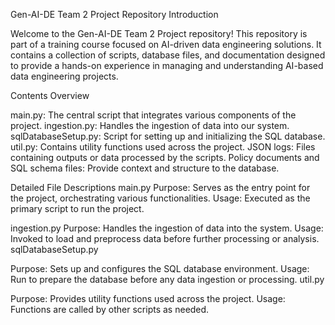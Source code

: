 Gen-AI-DE Team 2 Project Repository
Introduction

Welcome to the Gen-AI-DE Team 2 Project repository! This repository is part of a training course focused on AI-driven data engineering solutions. It contains a collection of scripts, database files, and documentation designed to provide a hands-on experience in managing and understanding AI-based data engineering projects.

Contents Overview

main.py: The central script that integrates various components of the project.
ingestion.py: Handles the ingestion of data into our system.
sqlDatabaseSetup.py: Script for setting up and initializing the SQL database.
util.py: Contains utility functions used across the project.
JSON logs: Files containing outputs or data processed by the scripts.
Policy documents and SQL schema files: Provide context and structure to the database.

Detailed File Descriptions
main.py
Purpose: Serves as the entry point for the project, orchestrating various functionalities.
Usage: Executed as the primary script to run the project.

ingestion.py
Purpose: Handles the ingestion of data into the system.
Usage: Invoked to load and preprocess data before further processing or analysis.
sqlDatabaseSetup.py

Purpose: Sets up and configures the SQL database environment.
Usage: Run to prepare the database before any data ingestion or processing.
util.py

Purpose: Provides utility functions used across the project.
Usage: Functions are called by other scripts as needed.
